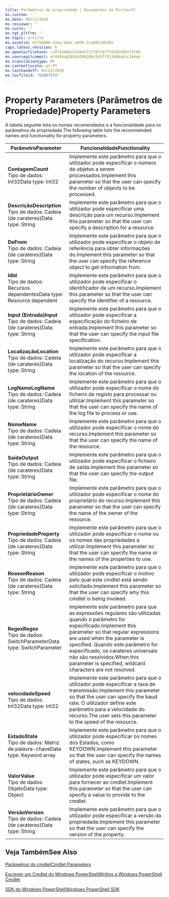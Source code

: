 ```yaml
---
title: Parâmetros de propriedade | Documentos da Microsoft
ms.custom: ''
ms.date: 09/13/2016
ms.reviewer: ''
ms.suite: ''
ms.tgt_pltfrm: ''
ms.topic: article
ms.assetid: d17e0d66-42ea-4e4c-a85b-3ca09b146492
caps.latest.revision: 6
ms.openlocfilehash: cc0742b86a7a36e5712707c077fd1952691f3f4b
ms.sourcegitcommit: e7445ba8203da304286c591ff513900ad1c244a4
ms.translationtype: MT
ms.contentlocale: pt-PT
ms.lasthandoff: 04/23/2019
ms.locfileid: "62067574"
---
```

# <a name="property-parameters"></a><span data-ttu-id="badcc-102">Property Parameters (Parâmetros de Propriedade)</span><span class="sxs-lookup"><span data-stu-id="badcc-102">Property Parameters</span></span>

<span data-ttu-id="badcc-103">A tabela seguinte lista os nomes recomendados e a funcionalidade para os parâmetros de propriedade.</span><span class="sxs-lookup"><span data-stu-id="badcc-103">The following table lists the recommended names and functionality for property parameters.</span></span>

|<span data-ttu-id="badcc-104">Parâmetro</span><span class="sxs-lookup"><span data-stu-id="badcc-104">Parameter</span></span>|<span data-ttu-id="badcc-105">Funcionalidade</span><span class="sxs-lookup"><span data-stu-id="badcc-105">Functionality</span></span>|
|---|---|
|<span data-ttu-id="badcc-106">**Contagem**</span><span class="sxs-lookup"><span data-stu-id="badcc-106">**Count**</span></span><br><span data-ttu-id="badcc-107">Tipo de dados: Int32</span><span class="sxs-lookup"><span data-stu-id="badcc-107">Data type: Int32</span></span>|<span data-ttu-id="badcc-108">Implemente este parâmetro para que o utilizador pode especificar o número de objetos a serem processados.</span><span class="sxs-lookup"><span data-stu-id="badcc-108">Implement this parameter so that the user can specify the number of objects to be processed.</span></span>|
|<span data-ttu-id="badcc-109">**Descrição**</span><span class="sxs-lookup"><span data-stu-id="badcc-109">**Description**</span></span><br><span data-ttu-id="badcc-110">Tipo de dados: Cadeia (de carateres)</span><span class="sxs-lookup"><span data-stu-id="badcc-110">Data type: String</span></span>|<span data-ttu-id="badcc-111">Implemente este parâmetro para que o utilizador pode especificar uma descrição para um recurso.</span><span class="sxs-lookup"><span data-stu-id="badcc-111">Implement this parameter so that the user can specify a description for a resource.</span></span>|
|<span data-ttu-id="badcc-112">**De**</span><span class="sxs-lookup"><span data-stu-id="badcc-112">**From**</span></span><br><span data-ttu-id="badcc-113">Tipo de dados: Cadeia (de carateres)</span><span class="sxs-lookup"><span data-stu-id="badcc-113">Data type: String</span></span>|<span data-ttu-id="badcc-114">Implemente este parâmetro para que o utilizador pode especificar o objeto de referência para obter informações do.</span><span class="sxs-lookup"><span data-stu-id="badcc-114">Implement this parameter so that the user can specify the reference object to get information from.</span></span>|
|<span data-ttu-id="badcc-115">**Id**</span><span class="sxs-lookup"><span data-stu-id="badcc-115">**Id**</span></span><br><span data-ttu-id="badcc-116">Tipo de dados: Recursos dependentes</span><span class="sxs-lookup"><span data-stu-id="badcc-116">Data type: Resource dependent</span></span>|<span data-ttu-id="badcc-117">Implemente este parâmetro para que o utilizador pode especificar o identificador de um recurso.</span><span class="sxs-lookup"><span data-stu-id="badcc-117">Implement this parameter so that the user can specify the identifier of a resource.</span></span>|
|<span data-ttu-id="badcc-118">**Input (Entrada)**</span><span class="sxs-lookup"><span data-stu-id="badcc-118">**Input**</span></span><br><span data-ttu-id="badcc-119">Tipo de dados: Cadeia (de carateres)</span><span class="sxs-lookup"><span data-stu-id="badcc-119">Data type: String</span></span>|<span data-ttu-id="badcc-120">Implemente este parâmetro para que o utilizador pode especificar a especificação do ficheiro de entrada.</span><span class="sxs-lookup"><span data-stu-id="badcc-120">Implement this parameter so that the user can specify the input file specification.</span></span>|
|<span data-ttu-id="badcc-121">**Localização**</span><span class="sxs-lookup"><span data-stu-id="badcc-121">**Location**</span></span><br><span data-ttu-id="badcc-122">Tipo de dados: Cadeia (de carateres)</span><span class="sxs-lookup"><span data-stu-id="badcc-122">Data type: String</span></span>|<span data-ttu-id="badcc-123">Implemente este parâmetro para que o utilizador pode especificar a localização do recurso.</span><span class="sxs-lookup"><span data-stu-id="badcc-123">Implement this parameter so that the user can specify the location of the resource.</span></span>|
|<span data-ttu-id="badcc-124">**LogName**</span><span class="sxs-lookup"><span data-stu-id="badcc-124">**LogName**</span></span><br><span data-ttu-id="badcc-125">Tipo de dados: Cadeia (de carateres)</span><span class="sxs-lookup"><span data-stu-id="badcc-125">Data type: String</span></span>|<span data-ttu-id="badcc-126">Implemente este parâmetro para que o utilizador pode especificar o nome do ficheiro de registo para processar ou utilizar.</span><span class="sxs-lookup"><span data-stu-id="badcc-126">Implement this parameter so that the user can specify the name of the log file to process or use.</span></span>|
|<span data-ttu-id="badcc-127">**Nome**</span><span class="sxs-lookup"><span data-stu-id="badcc-127">**Name**</span></span><br><span data-ttu-id="badcc-128">Tipo de dados: Cadeia (de carateres)</span><span class="sxs-lookup"><span data-stu-id="badcc-128">Data type: String</span></span>|<span data-ttu-id="badcc-129">Implemente este parâmetro para que o utilizador pode especificar o nome do recurso.</span><span class="sxs-lookup"><span data-stu-id="badcc-129">Implement this parameter so that the user can specify the name of the resource.</span></span>|
|<span data-ttu-id="badcc-130">**Saída**</span><span class="sxs-lookup"><span data-stu-id="badcc-130">**Output**</span></span><br><span data-ttu-id="badcc-131">Tipo de dados: Cadeia (de carateres)</span><span class="sxs-lookup"><span data-stu-id="badcc-131">Data type: String</span></span>|<span data-ttu-id="badcc-132">Implemente este parâmetro para que o utilizador pode especificar o ficheiro de saída.</span><span class="sxs-lookup"><span data-stu-id="badcc-132">Implement this parameter so that the user can specify the output file.</span></span>|
|<span data-ttu-id="badcc-133">**Proprietário**</span><span class="sxs-lookup"><span data-stu-id="badcc-133">**Owner**</span></span><br><span data-ttu-id="badcc-134">Tipo de dados: Cadeia (de carateres)</span><span class="sxs-lookup"><span data-stu-id="badcc-134">Data type: String</span></span>|<span data-ttu-id="badcc-135">Implemente este parâmetro para que o utilizador pode especificar o nome do proprietário do recurso.</span><span class="sxs-lookup"><span data-stu-id="badcc-135">Implement this parameter so that the user can specify the name of the owner of the resource.</span></span>|
|<span data-ttu-id="badcc-136">**Propriedade**</span><span class="sxs-lookup"><span data-stu-id="badcc-136">**Property**</span></span><br><span data-ttu-id="badcc-137">Tipo de dados: Cadeia (de carateres)</span><span class="sxs-lookup"><span data-stu-id="badcc-137">Data type: String</span></span>|<span data-ttu-id="badcc-138">Implemente este parâmetro para que o utilizador pode especificar o nome ou os nomes das propriedades a utilizar.</span><span class="sxs-lookup"><span data-stu-id="badcc-138">Implement this parameter so that the user can specify the name or the names of the properties to use.</span></span>|
|<span data-ttu-id="badcc-139">**Reason**</span><span class="sxs-lookup"><span data-stu-id="badcc-139">**Reason**</span></span><br><span data-ttu-id="badcc-140">Tipo de dados: Cadeia (de carateres)</span><span class="sxs-lookup"><span data-stu-id="badcc-140">Data type: String</span></span>|<span data-ttu-id="badcc-141">Implemente este parâmetro para que o utilizador pode especificar o motivo pelo qual este cmdlet está sendo solicitado.</span><span class="sxs-lookup"><span data-stu-id="badcc-141">Implement this parameter so that the user can specify why this cmdlet is being invoked.</span></span>|
|<span data-ttu-id="badcc-142">**Regex**</span><span class="sxs-lookup"><span data-stu-id="badcc-142">**Regex**</span></span><br><span data-ttu-id="badcc-143">Tipo de dados: SwitchParameter</span><span class="sxs-lookup"><span data-stu-id="badcc-143">Data type: SwitchParameter</span></span>|<span data-ttu-id="badcc-144">Implemente este parâmetro para que as expressões regulares são utilizadas quando o parâmetro for especificado.</span><span class="sxs-lookup"><span data-stu-id="badcc-144">Implement this parameter so that regular expressions are used when the parameter is specified.</span></span> <span data-ttu-id="badcc-145">Quando este parâmetro for especificado, os carateres universais não são resolvidos.</span><span class="sxs-lookup"><span data-stu-id="badcc-145">When this parameter is specified, wildcard characters are not resolved.</span></span>|
|<span data-ttu-id="badcc-146">**velocidade**</span><span class="sxs-lookup"><span data-stu-id="badcc-146">**Speed**</span></span><br><span data-ttu-id="badcc-147">Tipo de dados: Int32</span><span class="sxs-lookup"><span data-stu-id="badcc-147">Data type: Int32</span></span>|<span data-ttu-id="badcc-148">Implemente este parâmetro para que o utilizador pode especificar a taxa de transmissão.</span><span class="sxs-lookup"><span data-stu-id="badcc-148">Implement this parameter so that the user can specify the baud rate.</span></span> <span data-ttu-id="badcc-149">O utilizador define este parâmetro para a velocidade do recurso.</span><span class="sxs-lookup"><span data-stu-id="badcc-149">The user sets this parameter to the speed of the resource.</span></span>|
|<span data-ttu-id="badcc-150">**Estado**</span><span class="sxs-lookup"><span data-stu-id="badcc-150">**State**</span></span><br><span data-ttu-id="badcc-151">Tipo de dados: Matriz de palavra-chave</span><span class="sxs-lookup"><span data-stu-id="badcc-151">Data type: Keyword array</span></span>|<span data-ttu-id="badcc-152">Implemente este parâmetro para que o utilizador pode especificar os nomes dos Estados, como KEYDOWN.</span><span class="sxs-lookup"><span data-stu-id="badcc-152">Implement this parameter so that the user can specify the names of states, such as KEYDOWN.</span></span>|
|<span data-ttu-id="badcc-153">**Valor**</span><span class="sxs-lookup"><span data-stu-id="badcc-153">**Value**</span></span><br><span data-ttu-id="badcc-154">Tipo de dados: Objeto</span><span class="sxs-lookup"><span data-stu-id="badcc-154">Data type: Object</span></span>|<span data-ttu-id="badcc-155">Implemente este parâmetro para que o utilizador pode especificar um valor para fornecer ao cmdlet.</span><span class="sxs-lookup"><span data-stu-id="badcc-155">Implement this parameter so that the user can  specify a value to provide to the cmdlet.</span></span>|
|<span data-ttu-id="badcc-156">**Versão**</span><span class="sxs-lookup"><span data-stu-id="badcc-156">**Version**</span></span><br><span data-ttu-id="badcc-157">Tipo de dados: Cadeia (de carateres)</span><span class="sxs-lookup"><span data-stu-id="badcc-157">Data type: String</span></span>|<span data-ttu-id="badcc-158">Implemente este parâmetro para que o utilizador pode especificar a versão da propriedade.</span><span class="sxs-lookup"><span data-stu-id="badcc-158">Implement this parameter so that the user can specify the version of the property.</span></span>|

## <a name="see-also"></a><span data-ttu-id="badcc-159">Veja Também</span><span class="sxs-lookup"><span data-stu-id="badcc-159">See Also</span></span>

[<span data-ttu-id="badcc-160">Parâmetros do cmdlet</span><span class="sxs-lookup"><span data-stu-id="badcc-160">Cmdlet Parameters</span></span>](./cmdlet-parameters.md)

[<span data-ttu-id="badcc-161">Escrever um Cmdlet do Windows PowerShell</span><span class="sxs-lookup"><span data-stu-id="badcc-161">Writing a Windows PowerShell Cmdlet</span></span>](./writing-a-windows-powershell-cmdlet.md)

[<span data-ttu-id="badcc-162">SDK do Windows PowerShell</span><span class="sxs-lookup"><span data-stu-id="badcc-162">Windows PowerShell SDK</span></span>](../windows-powershell-reference.md)
